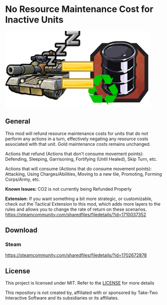 # No Resource Maintenance Cost for Inactive Units
![Logo Image](./RefundInactive.png)

## General
This mod will refund resource maintenance costs for units that do not perform any actions in a turn, effectively negating any resource costs associated with that unit. Gold maintenance costs remains unchanged.


Actions that refund (Actions that don't consume movement points):
Defending, Sleeping, Garrisoning, Fortifying (Until Healed), Skip Turn, etc.


Actions that will consume (Actions that do consume movement points):
Attacking, Using Charges/Abilities, Moving to a new tile, Promoting, Forming Corps/Army, etc.


**Known Issues:**
CO2 is not currently being Refunded Properly


**Extension:**
If you want something a bit more strategic, or customizable, check out the Tactical Extension to this mod, which adds more layers to the rules and allows you to change the rate of return on these scenarios.
https://steamcommunity.com/sharedfiles/filedetails/?id=1710037352

## Download
### Steam
https://steamcommunity.com/sharedfiles/filedetails/?id=1702672878

## License
This project is licensed under MIT. Refer to the [LICENSE](./LICENSE) for more details

This repository is not created by, affiliated with or sponsored by Take-Two Interactive Software and its subsidiaries or its affiliates.